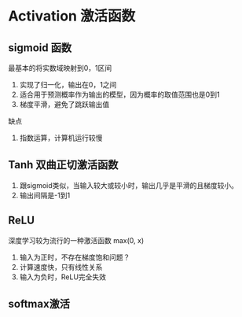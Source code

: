# Activation 激活函数

## sigmoid 函数
最基本的将实数域映射到0，1区间

1. 实现了归一化，输出在0，1之间
2. 适合用于预测概率作为输出的模型，因为概率的取值范围也是0到1
3. 梯度平滑，避免了跳跃输出值

缺点
1. 指数运算，计算机运行较慢


## Tanh 双曲正切激活函数

1. 跟sigmoid类似，当输入较大或较小时，输出几乎是平滑的且梯度较小。
2. 输出间隔是-1到1


## ReLU
深度学习较为流行的一种激活函数
max(0, x)
1. 输入为正时，不存在梯度饱和问题？
2. 计算速度快，只有线性关系
3. 输入为负时，ReLU完全失效



## softmax激活

